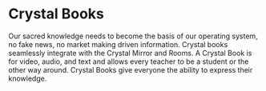 # Crystal Books

Our sacred knowledge needs to become the basis of our operating system, no fake news, no market making driven information. Crystal books seamlessly integrate with the Crystal Mirror and Rooms.
A Crystal Book is for video, audio, and text and allows every teacher to be a student or the other way around. Crystal Books give everyone the ability to express their knowledge.